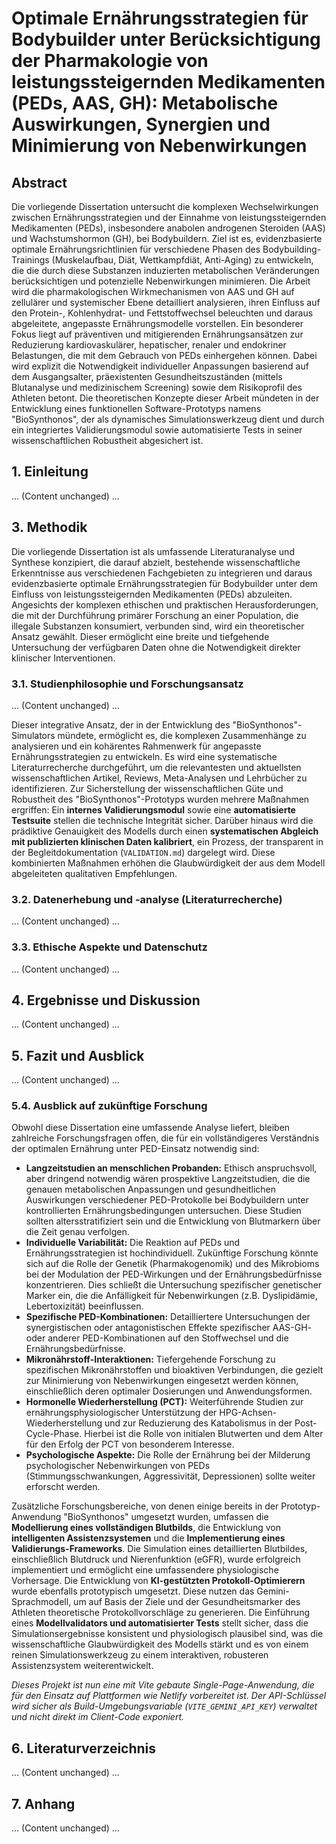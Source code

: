 # Optimale Ernährungsstrategien für Bodybuilder unter Berücksichtigung der Pharmakologie von leistungssteigernden Medikamenten (PEDs, AAS, GH): Metabolische Auswirkungen, Synergien und Minimierung von Nebenwirkungen

## Abstract
Die vorliegende Dissertation untersucht die komplexen Wechselwirkungen zwischen Ernährungsstrategien und der Einnahme von leistungssteigernden Medikamenten (PEDs), insbesondere anabolen androgenen Steroiden (AAS) und Wachstumshormon (GH), bei Bodybuildern. Ziel ist es, evidenzbasierte optimale Ernährungsrichtlinien für verschiedene Phasen des Bodybuilding-Trainings (Muskelaufbau, Diät, Wettkampfdiät, Anti-Aging) zu entwickeln, die die durch diese Substanzen induzierten metabolischen Veränderungen berücksichtigen und potenzielle Nebenwirkungen minimieren. Die Arbeit wird die pharmakologischen Wirkmechanismen von AAS und GH auf zellulärer und systemischer Ebene detailliert analysieren, ihren Einfluss auf den Protein-, Kohlenhydrat- und Fettstoffwechsel beleuchten und daraus abgeleitete, angepasste Ernährungsmodelle vorstellen. Ein besonderer Fokus liegt auf präventiven und mitigierenden Ernährungsansätzen zur Reduzierung kardiovaskulärer, hepatischer, renaler und endokriner Belastungen, die mit dem Gebrauch von PEDs einhergehen können. Dabei wird explizit die Notwendigkeit individueller Anpassungen basierend auf dem Ausgangsalter, präexistenten Gesundheitszuständen (mittels Blutanalyse und medizinischem Screening) sowie dem Risikoprofil des Athleten betont. Die theoretischen Konzepte dieser Arbeit mündeten in der Entwicklung eines funktionellen Software-Prototyps namens "BioSynthonos", der als dynamisches Simulationswerkzeug dient und durch ein integriertes Validierungsmodul sowie automatisierte Tests in seiner wissenschaftlichen Robustheit abgesichert ist.

## 1. Einleitung

... (Content unchanged) ...

## 3. Methodik
Die vorliegende Dissertation ist als umfassende Literaturanalyse und Synthese konzipiert, die darauf abzielt, bestehende wissenschaftliche Erkenntnisse aus verschiedenen Fachgebieten zu integrieren und daraus evidenzbasierte optimale Ernährungsstrategien für Bodybuilder unter dem Einfluss von leistungssteigernden Medikamenten (PEDs) abzuleiten. Angesichts der komplexen ethischen und praktischen Herausforderungen, die mit der Durchführung primärer Forschung an einer Population, die illegale Substanzen konsumiert, verbunden sind, wird ein theoretischer Ansatz gewählt. Dieser ermöglicht eine breite und tiefgehende Untersuchung der verfügbaren Daten ohne die Notwendigkeit direkter klinischer Interventionen.

### 3.1. Studienphilosophie und Forschungsansatz

... (Content unchanged) ...

Dieser integrative Ansatz, der in der Entwicklung des "BioSynthonos"-Simulators mündete, ermöglicht es, die komplexen Zusammenhänge zu analysieren und ein kohärentes Rahmenwerk für angepasste Ernährungsstrategien zu entwickeln. Es wird eine systematische Literaturrecherche durchgeführt, um die relevantesten und aktuellsten wissenschaftlichen Artikel, Reviews, Meta-Analysen und Lehrbücher zu identifizieren. Zur Sicherstellung der wissenschaftlichen Güte und Robustheit des "BioSynthonos"-Prototyps wurden mehrere Maßnahmen ergriffen: Ein **internes Validierungsmodul** sowie eine **automatisierte Testsuite** stellen die technische Integrität sicher. Darüber hinaus wird die prädiktive Genauigkeit des Modells durch einen **systematischen Abgleich mit publizierten klinischen Daten kalibriert**, ein Prozess, der transparent in der Begleitdokumentation (`VALIDATION.md`) dargelegt wird. Diese kombinierten Maßnahmen erhöhen die Glaubwürdigkeit der aus dem Modell abgeleiteten qualitativen Empfehlungen.

### 3.2. Datenerhebung und -analyse (Literaturrecherche)

... (Content unchanged) ...

### 3.3. Ethische Aspekte und Datenschutz

... (Content unchanged) ...

## 4. Ergebnisse und Diskussion

... (Content unchanged) ...

## 5. Fazit und Ausblick

... (Content unchanged) ...

### 5.4. Ausblick auf zukünftige Forschung
Obwohl diese Dissertation eine umfassende Analyse liefert, bleiben zahlreiche Forschungsfragen offen, die für ein vollständigeres Verständnis der optimalen Ernährung unter PED-Einsatz notwendig sind:
- **Langzeitstudien an menschlichen Probanden:** Ethisch anspruchsvoll, aber dringend notwendig wären prospektive Langzeitstudien, die die genauen metabolischen Anpassungen und gesundheitlichen Auswirkungen verschiedener PED-Protokolle bei Bodybuildern unter kontrollierten Ernährungsbedingungen untersuchen. Diese Studien sollten altersstratifiziert sein und die Entwicklung von Blutmarkern über die Zeit genau verfolgen.
- **Individuelle Variabilität:** Die Reaktion auf PEDs und Ernährungsstrategien ist hochindividuell. Zukünftige Forschung könnte sich auf die Rolle der Genetik (Pharmakogenomik) und des Mikrobioms bei der Modulation der PED-Wirkungen und der Ernährungsbedürfnisse konzentrieren. Dies schließt die Untersuchung spezifischer genetischer Marker ein, die die Anfälligkeit für Nebenwirkungen (z.B. Dyslipidämie, Lebertoxizität) beeinflussen.
- **Spezifische PED-Kombinationen:** Detailliertere Untersuchungen der synergistischen oder antagonistischen Effekte spezifischer AAS-GH- oder anderer PED-Kombinationen auf den Stoffwechsel und die Ernährungsbedürfnisse.
- **Mikronährstoff-Interaktionen:** Tiefergehende Forschung zu spezifischen Mikronährstoffen und bioaktiven Verbindungen, die gezielt zur Minimierung von Nebenwirkungen eingesetzt werden können, einschließlich deren optimaler Dosierungen und Anwendungsformen.
- **Hormonelle Wiederherstellung (PCT):** Weiterführende Studien zur ernährungsphysiologischer Unterstützung der HPG-Achsen-Wiederherstellung und zur Reduzierung des Katabolismus in der Post-Cycle-Phase. Hierbei ist die Rolle von initialen Blutwerten und dem Alter für den Erfolg der PCT von besonderem Interesse.
- **Psychologische Aspekte:** Die Rolle der Ernährung bei der Milderung psychologischer Nebenwirkungen von PEDs (Stimmungsschwankungen, Aggressivität, Depressionen) sollte weiter erforscht werden.

Zusätzliche Forschungsbereiche, von denen einige bereits in der Prototyp-Anwendung "BioSynthonos" umgesetzt wurden, umfassen die **Modellierung eines vollständigen Blutbilds**, die Entwicklung von **intelligenten Assistenzsystemen** und die **Implementierung eines Validierungs-Frameworks**. Die Simulation eines detaillierten Blutbildes, einschließlich Blutdruck und Nierenfunktion (eGFR), wurde erfolgreich implementiert und ermöglicht eine umfassendere physiologische Vorhersage. Die Entwicklung von **KI-gestützten Protokoll-Optimierern** wurde ebenfalls prototypisch umgesetzt. Diese nutzen das Gemini-Sprachmodell, um auf Basis der Ziele und der Gesundheitsmarker des Athleten theoretische Protokollvorschläge zu generieren. Die Einführung eines **Modellvalidators und automatisierter Tests** stellt sicher, dass die Simulationsergebnisse konsistent und physiologisch plausibel sind, was die wissenschaftliche Glaubwürdigkeit des Modells stärkt und es von einem reinen Simulationswerkzeug zu einem interaktiven, robusteren Assistenzsystem weiterentwickelt.

*Dieses Projekt ist nun eine mit Vite gebaute Single-Page-Anwendung, die für den Einsatz auf Plattformen wie Netlify vorbereitet ist. Der API-Schlüssel wird sicher als Build-Umgebungsvariable (`VITE_GEMINI_API_KEY`) verwaltet und nicht direkt im Client-Code exponiert.*

## 6. Literaturverzeichnis
... (Content unchanged) ...

## 7. Anhang
... (Content unchanged) ...
